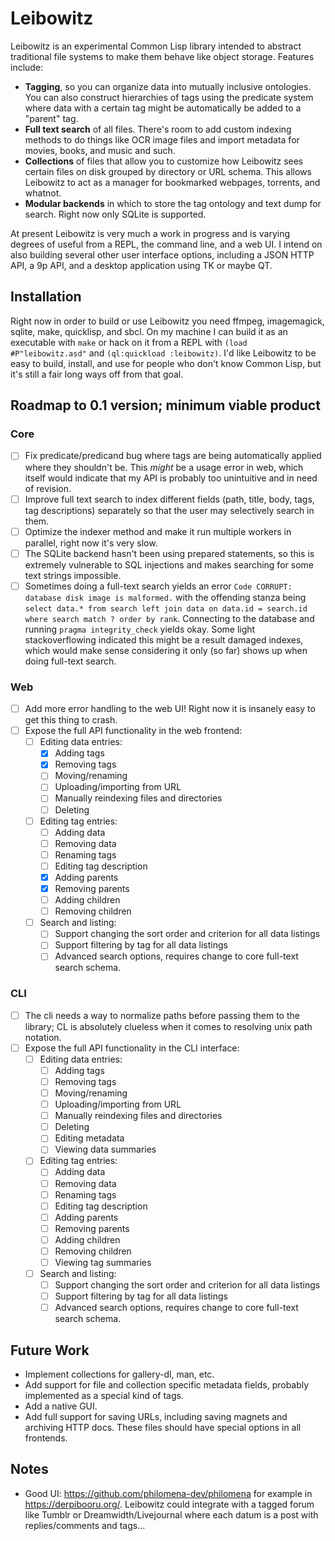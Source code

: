 Leibowitz
=========

Leibowitz is an experimental Common Lisp library intended to abstract
traditional file systems to make them behave like object storage.
Features include:

* **Tagging**, so you can organize data into mutually inclusive
  ontologies.  You can also construct hierarchies of tags using the
  predicate system where data with a certain tag might be
  automatically be added to a "parent" tag.
* **Full text search** of all files.  There's room to add custom
  indexing methods to do things like OCR image files and import
  metadata for movies, books, and music and such.
* **Collections** of files that allow you to customize how Leibowitz
  sees certain files on disk grouped by directory or URL schema.  This
  allows Leibowitz to act as a manager for bookmarked webpages,
  torrents, and whatnot.
* **Modular backends** in which to store the tag ontology and text
  dump for search.  Right now only SQLite is supported.

At present Leibowitz is very much a work in progress and is varying
degrees of useful from a REPL, the command line, and a web UI. I
intend on also building several other user interface options,
including a JSON HTTP API, a 9p API, and a desktop application using
TK or maybe QT.

Installation
------------

Right now in order to build or use Leibowitz you need ffmpeg,
imagemagick, sqlite, make, quicklisp, and sbcl.  On my machine I can
build it as an executable with `make` or hack on it from a REPL with
`(load #P"leibowitz.asd"` and `(ql:quickload :leibowitz)`.  I'd like
Leibowitz to be easy to build, install, and use for people who don't
know Common Lisp, but it's still a fair long ways off from that goal.

Roadmap to 0.1 version; minimum viable product
----------------------------------------------

### Core

- [ ] Fix predicate/predicand bug where tags are being automatically
      applied where they shouldn't be.  This *might* be a usage error
      in web, which itself would indicate that my API is probably too
      unintuitive and in need of revision.
- [ ] Improve full text search to index different fields (path, title,
      body, tags, tag descriptions) separately so that the user may
      selectively search in them.
- [ ] Optimize the indexer method and make it run multiple workers in
      parallel, right now it's very slow.
- [ ] The SQLite backend hasn't been using prepared statements, so
      this is extremely vulnerable to SQL injections and makes
      searching for some text strings impossible.
- [ ] Sometimes doing a full-text search yields an error `Code
      CORRUPT: database disk image is malformed.` with the offending
      stanza being `select data.* from search left join data on
      data.id = search.id where search match ? order by rank`.
      Connecting to the database and running `pragma integrity_check`
      yields okay.  Some light stackoverflowing indicated this might
      be a result damaged indexes, which would make sense considering
      it only (so far) shows up when doing full-text search.

### Web

- [ ] Add more error handling to the web UI!  Right now it is insanely
      easy to get this thing to crash.
- [ ] Expose the full API functionality in the web frontend:
  - [ ] Editing data entries:
    - [X] Adding tags
    - [X] Removing tags
    - [ ] Moving/renaming
    - [ ] Uploading/importing from URL
    - [ ] Manually reindexing files and directories
    - [ ] Deleting
  - [ ] Editing tag entries:
    - [ ] Adding data
    - [ ] Removing data
    - [ ] Renaming tags
    - [ ] Editing tag description
    - [X] Adding parents
    - [X] Removing parents
    - [ ] Adding children
    - [ ] Removing children
  - [ ] Search and listing:
    - [ ] Support changing the sort order and criterion for all data
          listings
    - [ ] Support filtering by tag for all data listings
    - [ ] Advanced search options, requires change to core full-text
          search schema.

### CLI

- [ ] The cli needs a way to normalize paths before passing them to
      the library; CL is absolutely clueless when it comes to
      resolving unix path notation.
- [ ] Expose the full API functionality in the CLI interface:
  - [ ] Editing data entries:
    - [ ] Adding tags
    - [ ] Removing tags
    - [ ] Moving/renaming
    - [ ] Uploading/importing from URL
    - [ ] Manually reindexing files and directories
    - [ ] Deleting
    - [ ] Editing metadata
    - [ ] Viewing data summaries
  - [ ] Editing tag entries:
    - [ ] Adding data
    - [ ] Removing data
    - [ ] Renaming tags
    - [ ] Editing tag description
    - [ ] Adding parents
    - [ ] Removing parents
    - [ ] Adding children
    - [ ] Removing children
    - [ ] Viewing tag summaries
  - [ ] Search and listing:
    - [ ] Support changing the sort order and criterion for all data
          listings
    - [ ] Support filtering by tag for all data listings
    - [ ] Advanced search options, requires change to core full-text
          search schema.

Future Work
-----------
- Implement collections for gallery-dl, man, etc.
- Add support for file and collection specific metadata fields,
  probably implemented as a special kind of tags.
- Add a native GUI.
- Add full support for saving URLs, including saving magnets and
  archiving HTTP docs.  These files should have special options in all
  frontends.

Notes
-----
* Good UI: <https://github.com/philomena-dev/philomena> for example in
  <https://derpibooru.org/>.  Leibowitz could integrate with a tagged
  forum like Tumblr or Dreamwidth/Livejournal where each datum is a
  post with replies/comments and tags...
